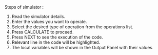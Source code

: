 Steps of simulator :
1. Read the simulator details.
2. Enter the values you want to operate.
3. Select the desired type of operation from the operations list.
4. Press CALCULATE to proceed.
5. Press NEXT to see the execution of the code.
6. Relevant line in the code will be highlighted.
7. The local variables will be shown in the Output Panel with their values.
